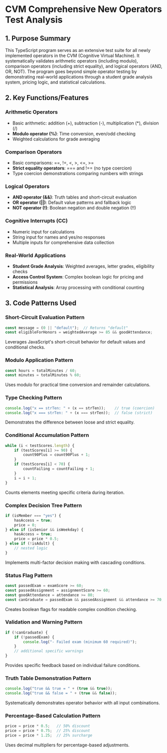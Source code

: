 # CVM Comprehensive New Operators Test Analysis

## 1. Purpose Summary

This TypeScript program serves as an extensive test suite for all newly implemented operators in the CVM (Cognitive Virtual Machine). It systematically validates arithmetic operators (including modulo), comparison operators (including strict equality), and logical operators (AND, OR, NOT). The program goes beyond simple operator testing by demonstrating real-world applications through a student grade analysis system, pricing logic, and statistical calculations.

## 2. Key Functions/Features

### Arithmetic Operators
- Basic arithmetic: addition (+), subtraction (-), multiplication (*), division (/)
- **Modulo operator (%)**: Time conversion, even/odd checking
- Weighted calculations for grade averaging

### Comparison Operators
- Basic comparisons: ==, !=, <, >, <=, >=
- **Strict equality operators**: === and !== (no type coercion)
- Type coercion demonstrations comparing numbers with strings

### Logical Operators
- **AND operator (&&)**: Truth tables and short-circuit evaluation
- **OR operator (||)**: Default value patterns and fallback logic
- **NOT operator (!)**: Boolean negation and double negation (!!)

### Cognitive Interrupts (CC)
- Numeric input for calculations
- String input for names and yes/no responses
- Multiple inputs for comprehensive data collection

### Real-World Applications
- **Student Grade Analysis**: Weighted averages, letter grades, eligibility checks
- **Access Control System**: Complex boolean logic for pricing and permissions
- **Statistical Analysis**: Array processing with conditional counting

## 3. Code Patterns Used

### Short-Circuit Evaluation Pattern
```typescript
const message = (0 || "default");  // Returns "default"
const eligibleForHonors = weightedAverage >= 85 && goodAttendance;
```
Leverages JavaScript's short-circuit behavior for default values and conditional checks.

### Modulo Application Pattern
```typescript
const hours = totalMinutes / 60;
const minutes = totalMinutes % 60;
```
Uses modulo for practical time conversion and remainder calculations.

### Type Checking Pattern
```typescript
console.log("x == strTen: " + (x == strTen));    // true (coercion)
console.log("x === strTen: " + (x === strTen));  // false (strict)
```
Demonstrates the difference between loose and strict equality.

### Conditional Accumulation Pattern
```typescript
while (i < testScores.length) {
    if (testScores[i] >= 90) {
        count90Plus = count90Plus + 1;
    }
    if (testScores[i] < 70) {
        countFailing = countFailing + 1;
    }
    i = i + 1;
}
```
Counts elements meeting specific criteria during iteration.

### Complex Decision Tree Pattern
```typescript
if (isMember === "yes") {
    hasAccess = true;
    price = 0;
} else if (isSenior && isWeekday) {
    hasAccess = true;
    price = price * 0.5;
} else if (!isAdult) {
    // nested logic
}
```
Implements multi-factor decision making with cascading conditions.

### Status Flag Pattern
```typescript
const passedExam = examScore >= 60;
const passedAssignment = assignmentScore >= 60;
const goodAttendance = attendance >= 80;
const canGraduate = passedExam && passedAssignment && attendance >= 70;
```
Creates boolean flags for readable complex condition checking.

### Validation and Warning Pattern
```typescript
if (!canGraduate) {
    if (!passedExam) {
        console.log("- Failed exam (minimum 60 required)");
    }
    // additional specific warnings
}
```
Provides specific feedback based on individual failure conditions.

### Truth Table Demonstration Pattern
```typescript
console.log("true && true = " + (true && true));
console.log("true && false = " + (true && false));
```
Systematically demonstrates operator behavior with all input combinations.

### Percentage-Based Calculation Pattern
```typescript
price = price * 0.5;   // 50% discount
price = price * 0.75;  // 25% discount
price = price * 1.25;  // 25% surcharge
```
Uses decimal multipliers for percentage-based adjustments.